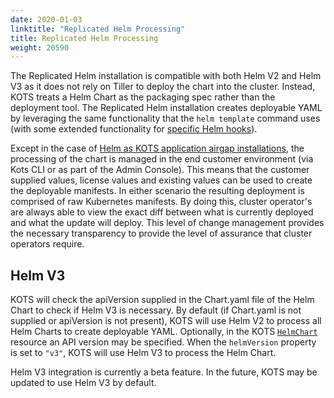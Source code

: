 ```yaml
---
date: 2020-01-03
linktitle: "Replicated Helm Processing"
title: Replicated Helm Processing
weight: 20590
---
```


The Replicated Helm installation is compatible with both Helm V2 and Helm V3 as it does not rely on Tiller to deploy the chart into the cluster. 
Instead, KOTS treats a Helm Chart as the packaging spec rather than the deployment tool. 
The Replicated Helm installation creates deployable YAML by leveraging the same functionality that the `helm template` command uses (with some extended functionality for [specific Helm hooks](/vendor/packaging/cleaning-up-jobs/#helm-charts)).

Except in the case of [Helm as KOTS application airgap installations](/vendor/helm/helm-airgap-builder), the processing of the chart is managed in the end customer environment (via Kots CLI or as part of the Admin Console). 
This means that the customer supplied values, license values and existing values can be used to create the deployable manifests. In either scenario the resulting deployment is comprised of raw Kubernetes manifests. 
By doing this, cluster operator's are always able to view the exact diff between what is currently deployed and what the update will deploy. 
This level of change management provides the necessary transparency to provide the level of assurance that cluster operators require.

## Helm V3

KOTS will check the apiVersion supplied in the Chart.yaml file of the Helm Chart to check if Helm V3 is necessary. By default (if Chart.yaml is not supplied or apiVersion is not present), KOTS will use Helm V2 to process all Helm Charts to create deployable YAML.
Optionally, in the KOTS [`HelmChart`](https://kots.io/reference/v1beta1/helmchart/) resource an API version may be specified. When the `helmVersion` property is set to `"v3"`, KOTS will use Helm V3 to process the Helm Chart.

Helm V3 integration is currently a beta feature. 
In the future, KOTS may be updated to use Helm V3 by default.
